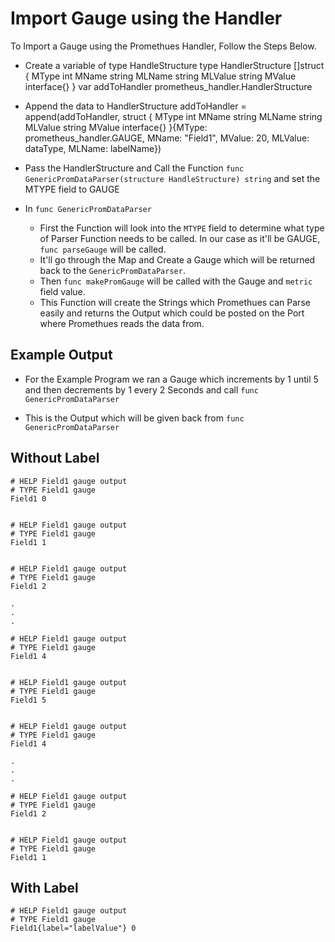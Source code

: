 
# Import Gauge using the Handler

To Import a Gauge using the Promethues Handler, Follow the Steps Below.

- Create a variable of type HandleStructure
	type HandlerStructure []struct {
		MType   int
		MName   string
		MLName  string
		MLValue string
		MValue  interface{}
	}
	var addToHandler prometheus_handler.HandlerStructure

- Append the data to HandlerStructure
	addToHandler = append(addToHandler, struct {
			MType   int
			MName   string
			MLName  string
			MLValue string
			MValue  interface{}
		}{MType: prometheus_handler.GAUGE, MName: "Field1", MValue: 20, MLValue: dataType, MLName: labelName})

- Pass the HandlerStructure and Call the Function `func GenericPromDataParser(structure HandleStructure) string` and set the MTYPE field to GAUGE

- In `func GenericPromDataParser`

	- First the Function will look into the `MTYPE` field to determine what type of Parser Function needs to be called. In our case as it'll be GAUGE, `func parseGauge` will be called.
	- It'll go through the Map and Create a Gauge which will be returned back to the `GenericPromDataParser`.
	- Then `func makePromGauge` will be called with the Gauge and `metric` field value.
	- This Function will create the Strings which Promethues can Parse easily and returns the Output which could be posted on the Port where Promethues reads the data from.

## Example Output

- For the Example Program we ran a Gauge which increments by 1 until 5 and then decrements by 1 every 2 Seconds and call `func GenericPromDataParser`

- This is the Output which will be given back from `func GenericPromDataParser`

## Without Label
```
# HELP Field1 gauge output
# TYPE Field1 gauge
Field1 0


# HELP Field1 gauge output
# TYPE Field1 gauge
Field1 1


# HELP Field1 gauge output
# TYPE Field1 gauge
Field1 2

.
.
.

# HELP Field1 gauge output
# TYPE Field1 gauge
Field1 4


# HELP Field1 gauge output
# TYPE Field1 gauge
Field1 5


# HELP Field1 gauge output
# TYPE Field1 gauge
Field1 4

.
.
.

# HELP Field1 gauge output
# TYPE Field1 gauge
Field1 2


# HELP Field1 gauge output
# TYPE Field1 gauge
Field1 1
```

## With Label

```
# HELP Field1 gauge output
# TYPE Field1 gauge 
Field1{label="labelValue"} 0
```